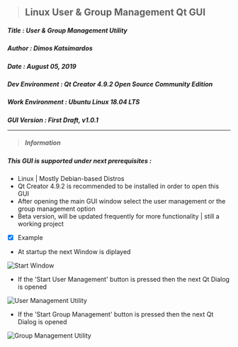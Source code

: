 > <h2><strong>Linux User & Group Management Qt GUI</strong></h2> 

<h5>Title  : User & Group Management Utility</h5>

<h5>Author : Dimos Katsimardos</h5>

<h5>Date   : August 05, 2019</h5>

<h5>Dev Environment  : Qt Creator 4.9.2 Open Source Community Edition</h5>

<h5>Work Environment : Ubuntu Linux 18.04 LTS</h5>

<h5>GUI Version      : First Draft, v1.0.1

-------------------------------------------------------------------------------------------------------------------------------

> #### __Information__ ####

<h5> This GUI is supported under next prerequisites :</h5>

* Linux | Mostly Debian-based Distros
* Qt Creator 4.9.2 is recommended to be installed in order to open this GUI
* After opening the main GUI window select the user management or the group management option
* Beta version, will be updated frequently for more functionality | still a working project


- [x] Example

* At startup the next Window is diplayed

![Start Window](https://github.com/dimkatsi91/Cpp-STL-Examples/blob/master/GUI_Prog/Management/images/Starting_window.png)


* If the 'Start User Management' button is pressed then the next Qt Dialog is opened

![User Management Utility](https://github.com/dimkatsi91/Cpp-STL-Examples/blob/master/GUI_Prog/Management/images/user_dialog.png)


* If the 'Start Group Management' button is pressed then the next Qt Dialog is opened

![Group Management Utility](https://github.com/dimkatsi91/Cpp-STL-Examples/blob/master/GUI_Prog/Management/images/group_dialog.png)

 
